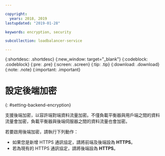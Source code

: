 ```yaml
---

copyright:
  years: 2018, 2019
lastupdated: "2019-01-28"

keywords: encryption, security

subcollection: loadbalancer-service

---
```


{:shortdesc: .shortdesc}
{:new_window: target="_blank"}
{:codeblock: .codeblock}
{:pre: .pre}
{:screen: .screen}
{:tip: .tip}
{:download: .download}
{:note: .note}
{:important: .important}

# 設定後端加密
{: #setting-backend-encryption}

支援後端加密，以容許端對端資料流量加密。不僅負載平衡器與用戶端之間的資料流量會加密，負載平衡器與後端伺服器之間的資料流量也會加密。

若要啟用後端加密，請執行下列動作：

* 如果您是新增 HTTPS 通訊協定，請將前端及後端設為 **HTTPS**。
* 若為現有的 HTTPS 通訊協定，請將後端設為 **HTTPS**。
